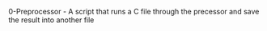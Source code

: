 0-Preprocessor - A script that runs a C file through the precessor and save the result into another file
